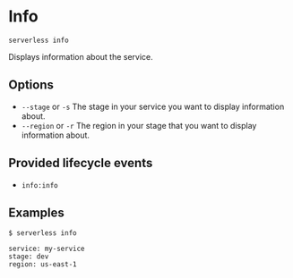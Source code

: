 # Info

```
serverless info
```

Displays information about the service.

## Options
- `--stage` or `-s` The stage in your service you want to display information about.
- `--region` or `-r` The region in your stage that you want to display information about.


## Provided lifecycle events
- `info:info`

## Examples

```
$ serverless info

service: my-service
stage: dev
region: us-east-1

```
